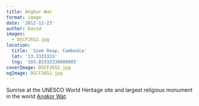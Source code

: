 ```yaml
---
title: Angkor Wat
format: image
date: '2012-12-23'
author: David
images:
  - DSCF2652.jpg
location:
  title: 'Siem Reap, Cambodia'
  lat: '13.3333333'
  lng: '103.83333330000005'
coverImage: DSCF2652.jpg
ogImage: DSCF2652.jpg
---
```

Sunrise at the UNESCO World Heritage site and largest religious monument in the world [Angkor Wat](http://en.wikipedia.org/wiki/Angkor_Wat).
